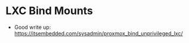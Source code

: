 # LXC Bind Mounts

- Good write up: <https://itsembedded.com/sysadmin/proxmox_bind_unprivileged_lxc/>
